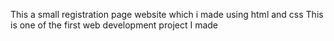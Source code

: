 This a small registration page website which i made using html and css 
This is one of the first web development project I made
